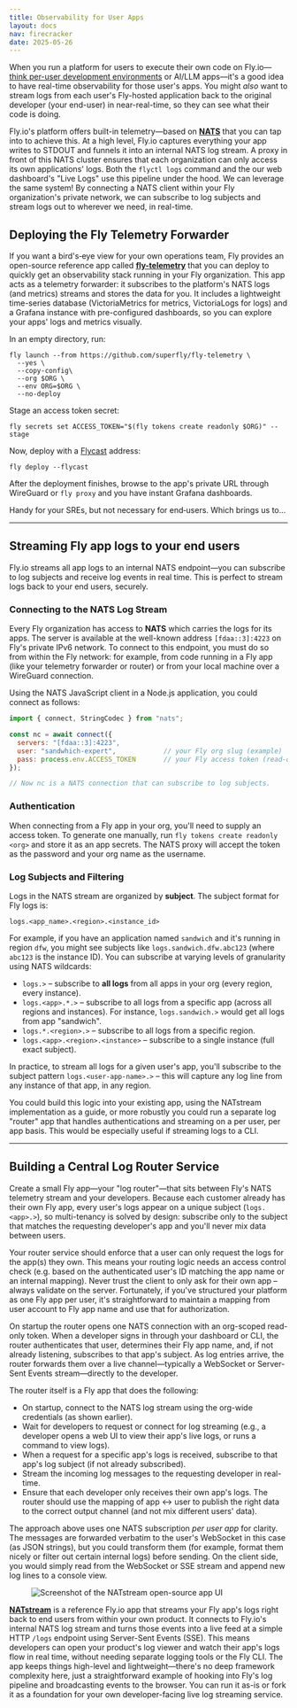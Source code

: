 ```yaml
---
title: Observability for User Apps
layout: docs
nav: firecracker
date: 2025-05-26
---
```


When you run a platform for users to execute their own code on Fly.io—[think per-user development environments](https://fly.io/docs/blueprints/per-user-dev-environments/) or AI/LLM apps—it's a good idea to have real-time observability for those user's apps. You might _also_ want to stream logs from each user's Fly-hosted application back to the original developer (your end-user) in near-real-time, so they can see what their code is doing.

Fly.io's platform offers built-in telemetry—based on [**NATS**](https://nats.io/) that you can tap into to achieve this. At a high level, Fly.io captures everything your app writes to STDOUT and funnels it into an internal NATS log stream. A proxy in front of this NATS cluster ensures that each organization can only access its own applications' logs. Both the `flyctl logs` command and the our web dashboard's "Live Logs" use this pipeline under the hood. We can leverage the same system! By connecting a NATS client within your Fly organization's private network, we can subscribe to log subjects and stream logs out to wherever we need, in real-time.

## Deploying the Fly Telemetry Forwarder

If you want a bird's‑eye view for your own operations team, Fly provides an open-source reference app called [**fly-telemetry**](https://github.com/superfly/fly-telemetry) that you can deploy to quickly get an observability stack running in your Fly organization. This app acts as a telemetry forwarder: it subscribes to the platform's NATS logs (and metrics) streams and stores the data for you. It includes a lightweight time-series database (VictoriaMetrics for metrics, VictoriaLogs for logs) and a Grafana instance with pre-configured dashboards, so you can explore your apps' logs and metrics visually.

In an empty directory, run:

```console
fly launch --from https://github.com/superfly/fly-telemetry \
  --yes \
  --copy-config\
  --org $ORG \
  --env ORG=$ORG \
  --no-deploy
```

Stage an access token secret:

```console
fly secrets set ACCESS_TOKEN="$(fly tokens create readonly $ORG)" --stage
```

Now, deploy with a [Flycast](https://fly.io/docs/networking/flycast/) address:

```console
fly deploy --flycast
```

After the deployment finishes, browse to the app's private URL through WireGuard or `fly proxy` and you have instant Grafana dashboards.

Handy for your SREs, but not necessary for end‑users. Which brings us to…

---

## Streaming Fly app logs to your end users

Fly.io streams all app logs to an internal NATS endpoint—you can subscribe to log subjects and receive log events in real time. This is perfect to stream logs back to your end users, securely.

### Connecting to the NATS Log Stream

Every Fly organization has access to **NATS** which carries the logs for its apps. The server is available at the well-known address `[fdaa::3]:4223` on Fly's private IPv6 network. To connect to this endpoint, you must do so from within the Fly network: for example, from code running in a Fly app (like your telemetry forwarder or router) or from your local machine over a WireGuard connection.

Using the NATS JavaScript client in a Node.js application, you could connect as follows:

```javascript
import { connect, StringCodec } from "nats";

const nc = await connect({
  servers: "[fdaa::3]:4223",
  user: "sandwhich-expert",            // your Fly org slug (example)
  pass: process.env.ACCESS_TOKEN       // your Fly access token (read-only)
});

// Now nc is a NATS connection that can subscribe to log subjects.
```

### Authentication

When connecting from a Fly app in your org, you'll need to supply an access token. To generate one manually, run `fly tokens create readonly <org>` and store it as an app secrets. The NATS proxy will accept the token as the password and your org name as the username.

### Log Subjects and Filtering

Logs in the NATS stream are organized by **subject**. The subject format for Fly logs is:

```console
logs.<app_name>.<region>.<instance_id>
```

For example, if you have an application named `sandwich` and it's running in region `dfw`, you might see subjects like `logs.sandwich.dfw.abc123` (where `abc123` is the instance ID). You can subscribe at varying levels of granularity using NATS wildcards:

- `logs.>` – subscribe to **all logs** from all apps in your org (every region, every instance).
- `logs.<app>.*.>` – subscribe to all logs from a specific app (across all regions and instances). For instance, `logs.sandwich.>` would get all logs from app "sandwich".
- `logs.*.<region>.>` – subscribe to all logs from a specific region.
- `logs.<app>.<region>.<instance>` – subscribe to a single instance (full exact subject).

In practice, to stream all logs for a given user's app, you'll subscribe to the subject pattern `logs.<user-app-name>.>` – this will capture any log line from any instance of that app, in any region.

You could build this logic into your existing app, using the NATstream implementation as a guide, or more robustly you could run a separate log "router" app that handles authentications and streaming on a per user, per app basis. This would be especially useful if streaming logs to a CLI.

---

## Building a Central Log Router Service

Create a small Fly app—your "log router"—that sits between Fly's NATS telemetry stream and your developers. Because each customer already has their own Fly app, every user's logs appear on a unique subject (`logs.<app>.>`), so multi-tenancy is solved by design: subscribe only to the subject that matches the requesting developer's app and you'll never mix data between users.

<div class="note icon">
Your router service should enforce that a user can only request the logs for the app(s) they own. This means your routing logic needs an access control check (e.g. based on the authenticated user's ID matching the app name or an internal mapping). Never trust the client to only ask for their own app – always validate on the server. Fortunately, if you've structured your platform as one Fly app per user, it's straightforward to maintain a mapping from user account to Fly app name and use that for authorization.
</div>

On startup the router opens one NATS connection with an org-scoped read-only token. When a developer signs in through your dashboard or CLI, the router authenticates that user, determines their Fly app name, and, if not already listening, subscribes to that app's subject. As log entries arrive, the router forwards them over a live channel—typically a WebSocket or Server-Sent Events stream—directly to the developer.

The router itself is a Fly app that does the following:

- On startup, connect to the NATS log stream using the org-wide credentials (as shown earlier).
- Wait for developers to request or connect for log streaming (e.g., a developer opens a web UI to view their app's live logs, or runs a command to view logs).
- When a request for a specific app's logs is received, subscribe to that app's log subject (if not already subscribed).
- Stream the incoming log messages to the requesting developer in real-time.
- Ensure that each developer only receives their own app's logs. The router should use the mapping of app <-> user to publish the right data to the correct output channel (and not mix different users' data).

The approach above uses one NATS subscription _per user app_ for clarity. The messages are forwarded verbatim to the user's WebSocket in this case (as JSON strings), but you could transform them (for example, format them nicely or filter out certain internal logs) before sending. On the client side, you would simply read from the WebSocket or SSE stream and append new log lines to a console view.

<figure class="flex ai:center jc:center w:full r:lg overflow:off mb:4 rounded">
  <img src="/static/images/natstream.webp" alt="Screenshot of the NATstream open-source app UI" class="w:full h:full fit:cover">
</figure>

[**NATstream**](https://natstream.fly.dev/) is a reference Fly.io app that streams your Fly app's logs right back to end users from within your own product. It connects to Fly.io's internal NATS log stream and turns those events into a live feed at a simple HTTP `/logs` endpoint using Server-Sent Events (SSE). This means developers can open your product's log viewer and watch their app's logs flow in real time, without needing separate logging tools or the Fly CLI. The app keeps things high-level and lightweight—there's no deep framework complexity here, just a straightforward example of hooking into Fly's log pipeline and broadcasting events to the browser. You can run it as-is or fork it as a foundation for your own developer-facing live log streaming service.
